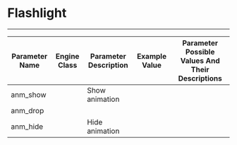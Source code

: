 # Flashlight

___

| Parameter Name | Engine Class | Parameter Description | Example Value | Parameter Possible Values And Their Descriptions |
|---|---|---|---|---|
| anm_show |  | Show animation |  |  |
| anm_drop |  |  |  |  |
| anm_hide |  | Hide animation |  |  |
